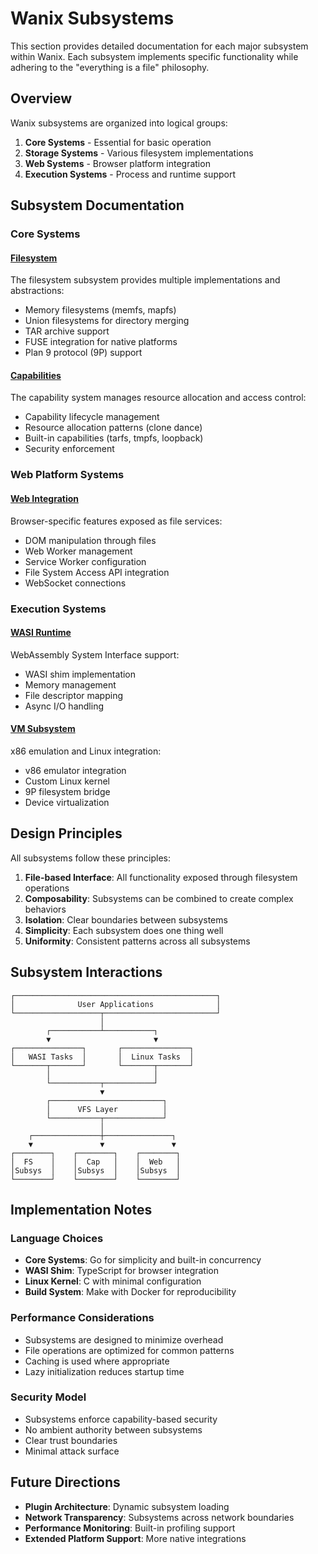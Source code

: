 # Wanix Subsystems

This section provides detailed documentation for each major subsystem within Wanix. Each subsystem implements specific functionality while adhering to the "everything is a file" philosophy.

## Overview

Wanix subsystems are organized into logical groups:

1. **Core Systems** - Essential for basic operation
2. **Storage Systems** - Various filesystem implementations  
3. **Web Systems** - Browser platform integration
4. **Execution Systems** - Process and runtime support

## Subsystem Documentation

### Core Systems

#### [Filesystem](./filesystem.md)
The filesystem subsystem provides multiple implementations and abstractions:
- Memory filesystems (memfs, mapfs)
- Union filesystems for directory merging
- TAR archive support
- FUSE integration for native platforms
- Plan 9 protocol (9P) support

#### [Capabilities](./capabilities.md)
The capability system manages resource allocation and access control:
- Capability lifecycle management
- Resource allocation patterns (clone dance)
- Built-in capabilities (tarfs, tmpfs, loopback)
- Security enforcement

### Web Platform Systems

#### [Web Integration](./web-integration.md)
Browser-specific features exposed as file services:
- DOM manipulation through files
- Web Worker management
- Service Worker configuration
- File System Access API integration
- WebSocket connections

### Execution Systems

#### [WASI Runtime](./wasi-runtime.md)
WebAssembly System Interface support:
- WASI shim implementation
- Memory management
- File descriptor mapping
- Async I/O handling

#### [VM Subsystem](./vm-subsystem.md)
x86 emulation and Linux integration:
- v86 emulator integration
- Custom Linux kernel
- 9P filesystem bridge
- Device virtualization

## Design Principles

All subsystems follow these principles:

1. **File-based Interface**: All functionality exposed through filesystem operations
2. **Composability**: Subsystems can be combined to create complex behaviors
3. **Isolation**: Clear boundaries between subsystems
4. **Simplicity**: Each subsystem does one thing well
5. **Uniformity**: Consistent patterns across all subsystems

## Subsystem Interactions

```
┌─────────────────────────────────────────────┐
│              User Applications              │
└───────────────────┬─────────────────────────┘
                    │
        ┌───────────┴───────────┐
        ▼                       ▼
┌───────────────┐       ┌───────────────┐
│   WASI Tasks  │       │  Linux Tasks  │
└───────┬───────┘       └───────┬───────┘
        │                       │
        └───────────┬───────────┘
                    ▼
        ┌─────────────────────────┐
        │      VFS Layer          │
        └───────────┬─────────────┘
                    │
    ┌───────────────┼───────────────┐
    ▼               ▼               ▼
┌────────┐    ┌────────┐    ┌────────┐
│  FS    │    │  Cap   │    │  Web   │
│Subsys  │    │Subsys  │    │Subsys  │
└────────┘    └────────┘    └────────┘
```

## Implementation Notes

### Language Choices
- **Core Systems**: Go for simplicity and built-in concurrency
- **WASI Shim**: TypeScript for browser integration
- **Linux Kernel**: C with minimal configuration
- **Build System**: Make with Docker for reproducibility

### Performance Considerations
- Subsystems are designed to minimize overhead
- File operations are optimized for common patterns
- Caching is used where appropriate
- Lazy initialization reduces startup time

### Security Model
- Subsystems enforce capability-based security
- No ambient authority between subsystems
- Clear trust boundaries
- Minimal attack surface

## Future Directions

- **Plugin Architecture**: Dynamic subsystem loading
- **Network Transparency**: Subsystems across network boundaries
- **Performance Monitoring**: Built-in profiling support
- **Extended Platform Support**: More native integrations